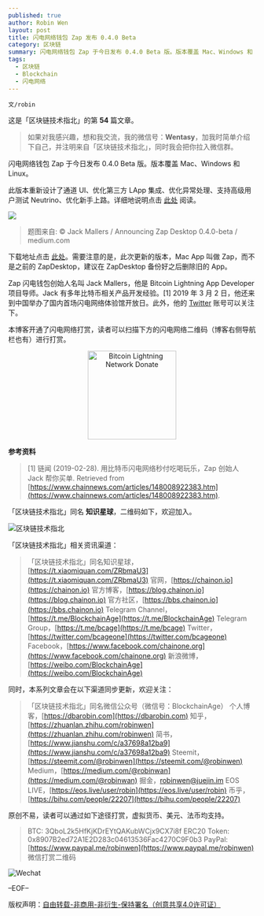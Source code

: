 ```yaml
---
published: true
author: Robin Wen
layout: post
title: 闪电网络钱包 Zap 发布 0.4.0 Beta
category: 区块链
summary: 闪电网络钱包 Zap 于今日发布 0.4.0 Beta 版。版本覆盖 Mac、Windows 和 Linux。此版本重新设计了通道 UI、优化第三方 LApp 集成、优化异常处理、支持高级用户测试 Neutrino、优化新手上路。需要注意的是，此次更新的版本，Mac App 叫做 Zap，而不是之前的 ZapDesktop，建议在 ZapDesktop 备份好之后删除旧的 App。Zap 闪电钱包创始人名叫 Jack Mallers，他是 Bitcoin Lightning App Developer 项目导师。Jack 有多年比特币相关产品开发经验。
tags:
  - 区块链
  - Blockchain
  - 闪电网络
---
```


`文/robin`

这是「区块链技术指北」的第 **54** 篇文章。

> 如果对我感兴趣，想和我交流，我的微信号：**Wentasy**，加我时简单介绍下自己，并注明来自「区块链技术指北」，同时我会把你拉入微信群。

闪电网络钱包 Zap 于今日发布 0.4.0 Beta 版。版本覆盖 Mac、Windows 和 Linux。

此版本重新设计了通道 UI、优化第三方 LApp 集成、优化异常处理、支持高级用户测试 Neutrino、优化新手上路。详细地说明点击 [此处](https://medium.com/@JimmyMow/announcing-zap-desktop-0-4-0-beta-85de720859a2) 阅读。

![](https://cdn.dbarobin.com/iMiVdbp.png)

> 题图来自: © Jack Mallers / Announcing Zap Desktop 0.4.0-beta / medium.com

下载地址点击 [此处](https://github.com/LN-Zap/zap-desktop/releases/tag/v0.4.0-beta)。需要注意的是，此次更新的版本，Mac App 叫做 Zap，而不是之前的 ZapDesktop，建议在 ZapDesktop 备份好之后删除旧的 App。

Zap 闪电钱包创始人名叫 Jack Mallers，他是 Bitcoin Lightning App Developer 项目导师。Jack 有多年比特币相关产品开发经验。[1] 2019 年 3 月 2 日，他还来到中国举办了国内首场闪电网络体验馆开放日。此外，他的 [Twitter](https://twitter.com/JackMallers) 账号可以关注下。

本博客开通了闪电网络打赏，读者可以扫描下方的闪电网络二维码（博客右侧导航栏也有）进行打赏。

<center><img title="Bitcoin Lightning Network Donate" width="180" height="180" src="https://lnd.hoo.com/api/generate?openid=TruSwjrK2q57V484Tf0u&isimg=1" alt="Bitcoin Lightning Network Donate"/></center>

**参考资料**

> [1] 链闻 (2019-02-28). 用比特币闪电网络秒付吃喝玩乐，Zap 创始人 Jack 帮你买单. Retrieved from [https://www.chainnews.com/articles/148008922383.htm](https://www.chainnews.com/articles/148008922383.htm).

「区块链技术指北」同名 **知识星球**，二维码如下，欢迎加入。

![区块链技术指北](https://cdn.dbarobin.com/3YzonTR.png)

「区块链技术指北」相关资讯渠道：

> 「区块链技术指北」同名知识星球，[https://t.xiaomiquan.com/ZRbmaU3](https://t.xiaomiquan.com/ZRbmaU3)
> 官网，[https://chainon.io](https://chainon.io)
> 官方博客，[https://blog.chainon.io](https://blog.chainon.io)
> 官方社区，[https://bbs.chainon.io](https://bbs.chainon.io)
> Telegram Channel，[https://t.me/BlockchainAge](https://t.me/BlockchainAge)
> Telegram Group，[https://t.me/bcage](https://t.me/bcage)
> Twitter，[https://twitter.com/bcageone](https://twitter.com/bcageone)
> Facebook，[https://www.facebook.com/chainone.org](https://www.facebook.com/chainone.org)
> 新浪微博，[https://weibo.com/BlockchainAge](https://weibo.com/BlockchainAge)

同时，本系列文章会在以下渠道同步更新，欢迎关注：

> 「区块链技术指北」同名微信公众号（微信号：BlockchainAge）
> 个人博客，[https://dbarobin.com](https://dbarobin.com)
> 知乎，[https://zhuanlan.zhihu.com/robinwen](https://zhuanlan.zhihu.com/robinwen)
> 简书，[https://www.jianshu.com/c/a37698a12ba9](https://www.jianshu.com/c/a37698a12ba9)
> Steemit，[https://steemit.com/@robinwen](https://steemit.com/@robinwen)
> Medium，[https://medium.com/@robinwan](https://medium.com/@robinwan)
> 掘金，[robinwen@juejin.im](https://juejin.im/user/5673ccae60b2260ee435f89a/posts)
> EOS LIVE，[https://eos.live/user/robin](https://eos.live/user/robin)
> 币乎，[https://bihu.com/people/22207](https://bihu.com/people/22207)

原创不易，读者可以通过如下途径打赏，虚拟货币、美元、法币均支持。

> BTC: 3QboL2k5HfKjKDrEYtQAKubWCjx9CX7i8f
> ERC20 Token: 0x8907B2ed72A1E2D283c04613536Fac4270C9F0b3
> PayPal: [https://www.paypal.me/robinwen](https://www.paypal.me/robinwen)
> 微信打赏二维码

![Wechat](https://cdn.dbarobin.com/SzoNl5b.jpg)

–EOF–

版权声明：[自由转载-非商用-非衍生-保持署名（创意共享4.0许可证）](http://creativecommons.org/licenses/by-nc-nd/4.0/deed.zh)
